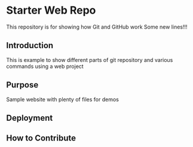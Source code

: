 # Starter Web Repo

This repository is for showing how Git and GitHub work
Some new lines!!!

## Introduction
This is example to show different parts of git repository and various
commands using a web project

## Purpose

Sample website with plenty of files for demos

## Deployment

## How to Contribute
